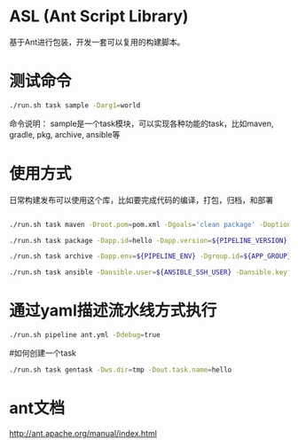# ASL (Ant Script Library)

基于Ant进行包装，开发一套可以复用的构建脚本。

# 测试命令

```bash
./run.sh task sample -Darg1=world
```

命令说明：
sample是一个task模块，可以实现各种功能的task，比如maven, gradle, pkg, archive, ansible等

# 使用方式

日常构建发布可以使用这个库，比如要完成代码的编译，打包，归档，和部署

```bash

./run.sh task maven -Droot.pom=pom.xml -Dgoals='clean package' -Doptions='-Dmaven.test.skip=true' -Dsettings.id=ci -Dmaven.repo.local=/home/jenkins/.mvnrepo

./run.sh task package -Dapp.id=hello -Dapp.version=${PIPELINE_VERSION} -Dfileset.dir=${WORKSPACE}/dist -Dfileset.include='**/*'

./run.sh task archive -Dapp.env=${PIPELINE_ENV} -Dgroup.id=${APP_GROUP} -Dapp.id=hello -Dapp.version=${PIPELINE_VERSION} -Darchive.provider=minio -Dminio.xxxx=xxx

./run.sh task ansible -Dansible.user=${ANSIBLE_SSH_USER} -Dansible.keyfile=${ANSIBLE_SSH_KEYFILE} -Dinventory.hosts='ip,' -Dansible.options='-v -C' -Dplaybook.file=deploy.yml

```

# 通过yaml描述流水线方式执行

```bash
./run.sh pipeline ant.yml -Ddebug=true
```


#如何创建一个task

```bash
./run.sh task gentask -Dws.dir=tmp -Dout.task.name=hello
```

# ant文档
http://ant.apache.org/manual/index.html
